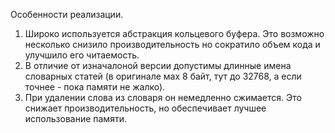 Особенности реализации.

1. Широко используется абстракция кольцевого буфера. Это возможно несколько
снизило производительность но сократило объем кода и улучшило его читаемость.
2. В отличие от изначалоной версии допустимы длинные имена словарных статей
(в оригинале мах 8 байт, тут до 32768, а если точнее - пока памяти не жалко).
3. При удалении слова из словаря он немедленно сжимается. Это снижает
производительность, но обеспечивает лучшее использование памяти.
